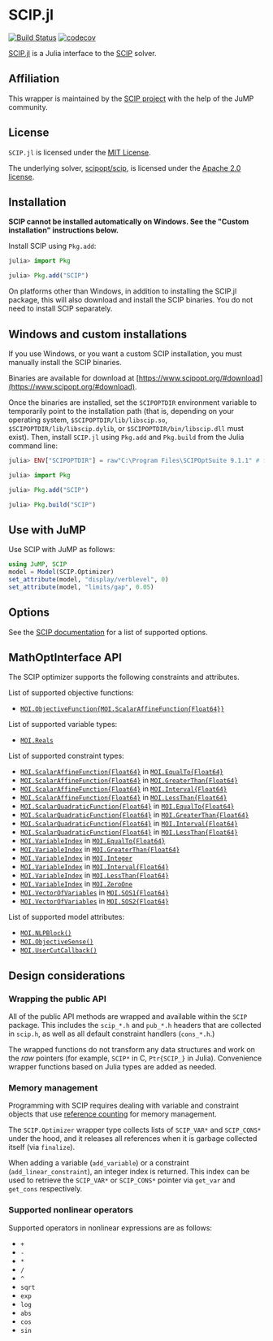 # SCIP.jl

[![Build Status](https://github.com/scipopt/SCIP.jl/workflows/CI/badge.svg?branch=master)](https://github.com/scipopt/SCIP.jl/actions?query=workflow%3ACI)
[![codecov](https://codecov.io/gh/scipopt/SCIP.jl/branch/master/graph/badge.svg)](https://codecov.io/gh/scipopt/SCIP.jl)

[SCIP.jl](https://github.com/scipopt/SCIP.jl) is a Julia interface to the
[SCIP](https://scipopt.org) solver.

## Affiliation

This wrapper is maintained by the [SCIP project](https://www.scipopt.org/) with
the help of the JuMP community.

## License

`SCIP.jl` is licensed under the [MIT License](https://github.com/scipopt/SCIP.jl/blob/master/LICENSE).

The underlying solver, [scipopt/scip](https://github.com/scipopt/scip), is
licensed under the [Apache 2.0 license](https://github.com/scipopt/scip/blob/master/LICENSE).

## Installation

**SCIP cannot be installed automatically on Windows. See the "Custom installation"
instructions below.**

Install SCIP using `Pkg.add`:
```julia
julia> import Pkg

julia> Pkg.add("SCIP")
```

On platforms other than Windows, in addition to installing the SCIP.jl package,
this will also download and install the SCIP binaries. You do not need to
install SCIP separately.

## Windows and custom installations

If you use Windows, or you want a custom SCIP installation, you must manually
install the SCIP binaries.

Binaries are available for download at [https://www.scipopt.org/#download](https://www.scipopt.org/#download).

Once the binaries are installed, set the `SCIPOPTDIR` environment variable to
temporarily point to the installation path (that is, depending on your operating system,
`$SCIPOPTDIR/lib/libscip.so`, `$SCIPOPTDIR/lib/libscip.dylib`, or
`$SCIPOPTDIR/bin/libscip.dll` must exist). Then, install `SCIP.jl` using `Pkg.add`
and `Pkg.build` from the Julia command line:
```julia
julia> ENV["SCIPOPTDIR"] = raw"C:\Program Files\SCIPOptSuite 9.1.1" # for Windows

julia> import Pkg

julia> Pkg.add("SCIP")

julia> Pkg.build("SCIP")
```

## Use with JuMP

Use SCIP with JuMP as follows:

```julia
using JuMP, SCIP
model = Model(SCIP.Optimizer)
set_attribute(model, "display/verblevel", 0)
set_attribute(model, "limits/gap", 0.05)
```

## Options

See the [SCIP documentation](https://www.scipopt.org/doc/html/PARAMETERS.php)
for a list of supported options.

## MathOptInterface API

The SCIP optimizer supports the following constraints and attributes.

List of supported objective functions:

 * [`MOI.ObjectiveFunction{MOI.ScalarAffineFunction{Float64}}`](@ref)

List of supported variable types:

 * [`MOI.Reals`](@ref)

List of supported constraint types:

 * [`MOI.ScalarAffineFunction{Float64}`](@ref) in [`MOI.EqualTo{Float64}`](@ref)
 * [`MOI.ScalarAffineFunction{Float64}`](@ref) in [`MOI.GreaterThan{Float64}`](@ref)
 * [`MOI.ScalarAffineFunction{Float64}`](@ref) in [`MOI.Interval{Float64}`](@ref)
 * [`MOI.ScalarAffineFunction{Float64}`](@ref) in [`MOI.LessThan{Float64}`](@ref)
 * [`MOI.ScalarQuadraticFunction{Float64}`](@ref) in [`MOI.EqualTo{Float64}`](@ref)
 * [`MOI.ScalarQuadraticFunction{Float64}`](@ref) in [`MOI.GreaterThan{Float64}`](@ref)
 * [`MOI.ScalarQuadraticFunction{Float64}`](@ref) in [`MOI.Interval{Float64}`](@ref)
 * [`MOI.ScalarQuadraticFunction{Float64}`](@ref) in [`MOI.LessThan{Float64}`](@ref)
 * [`MOI.VariableIndex`](@ref) in [`MOI.EqualTo{Float64}`](@ref)
 * [`MOI.VariableIndex`](@ref) in [`MOI.GreaterThan{Float64}`](@ref)
 * [`MOI.VariableIndex`](@ref) in [`MOI.Integer`](@ref)
 * [`MOI.VariableIndex`](@ref) in [`MOI.Interval{Float64}`](@ref)
 * [`MOI.VariableIndex`](@ref) in [`MOI.LessThan{Float64}`](@ref)
 * [`MOI.VariableIndex`](@ref) in [`MOI.ZeroOne`](@ref)
 * [`MOI.VectorOfVariables`](@ref) in [`MOI.SOS1{Float64}`](@ref)
 * [`MOI.VectorOfVariables`](@ref) in [`MOI.SOS2{Float64}`](@ref)

List of supported model attributes:

 * [`MOI.NLPBlock()`](@ref)
 * [`MOI.ObjectiveSense()`](@ref)
 * [`MOI.UserCutCallback()`](@ref)

## Design considerations

### Wrapping the public API

All of the public API methods are wrapped and available within the `SCIP`
package. This includes the `scip_*.h` and `pub_*.h` headers that are collected
in `scip.h`, as well as all default constraint handlers (`cons_*.h`.)

The wrapped functions do not transform any data structures and work on the *raw*
pointers (for example, `SCIP*` in C, `Ptr{SCIP_}` in Julia). Convenience wrapper
functions based on Julia types are added as needed.

### Memory management

Programming with SCIP requires dealing with variable and constraint objects that
use [reference counting](https://www.scipopt.org/doc/html/OBJ.php) for memory
management.

The `SCIP.Optimizer` wrapper type collects lists of `SCIP_VAR*` and `SCIP_CONS*`
under the hood, and it releases all references when it is garbage collected
itself (via `finalize`).

When adding a variable (`add_variable`) or a constraint (`add_linear_constraint`),
an integer index is returned. This index can be used to retrieve the `SCIP_VAR*`
or `SCIP_CONS*` pointer via `get_var` and `get_cons` respectively.

### Supported nonlinear operators

Supported operators in nonlinear expressions are as follows:

 * `+`
 * `-`
 * `*`
 * `/`
 * `^`
 * `sqrt`
 * `exp`
 * `log`
 * `abs`
 * `cos`
 * `sin`
